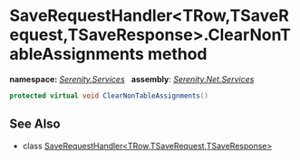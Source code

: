 # SaveRequestHandler&lt;TRow,TSaveRequest,TSaveResponse&gt;.ClearNonTableAssignments method
**namespace:** *[Serenity.Services](../../README.md#serenity.services-namespace)*   **assembly**: *[Serenity.Net.Services](../../README.md)*

```csharp
protected virtual void ClearNonTableAssignments()
```

## See Also

* class [SaveRequestHandler&lt;TRow,TSaveRequest,TSaveResponse&gt;](../SaveRequestHandler-3.md)